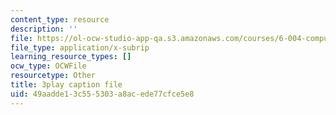 ```yaml
---
content_type: resource
description: ''
file: https://ol-ocw-studio-app-qa.s3.amazonaws.com/courses/6-004-computation-structures-spring-2017/49aadde13c555303a8acede77cfce5e8_TSmui37yrL8.vtt
file_type: application/x-subrip
learning_resource_types: []
ocw_type: OCWFile
resourcetype: Other
title: 3play caption file
uid: 49aadde1-3c55-5303-a8ac-ede77cfce5e8
---
```


